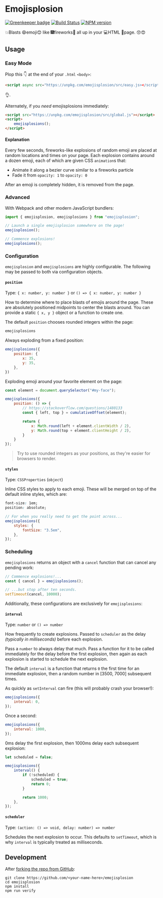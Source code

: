 # Emojisplosion

[![Greenkeeper badge](https://badges.greenkeeper.io/JoshuaKGoldberg/emojisplosion.svg)](https://greenkeeper.io/)
[![Build Status](https://travis-ci.org/JoshuaKGoldberg/emojisplosion.svg?branch=master)](https://travis-ci.org/JoshuaKGoldberg/emojisplosion)
[![NPM version](https://badge.fury.io/js/emojisplosion.svg)](http://badge.fury.io/js/emojisplosion)

💥Blasts 😄emoji😊 like 🎆fireworks🎇 all up in your 💻HTML 📄page. 😚😍

## Usage

### Easy Mode

Plop this 👇 at the end of your `.html` `<body>`:

```html
<script async src="https://unpkg.com/emojisplosion/src/easy.js></script>
```

👌.

Alternately, if you _need_ emojisplosions immediately:

```html
<script src="https://unpkg.com/emojisplosion/src/global.js"></script>
<script>
    emojisplosions();
</script>
```

#### Explanation

Every few seconds, fireworks-like explosions of random emoji are placed at random locations and times on your page.
Each explosion contains around a dozen emoji, each of which are given CSS `animation`s that:

* Animate it along a bezier curve similar to a fireworks particle
* Fade it from `opacity: 1` to `opacity: 0`

After an emoji is completely hidden, it is removed from the page.

### Advanced

With Webpack and other modern JavaScript bundlers:

```typescript
import { emojisplosion, emojisplosions } from "emojisplosion";

// Launch a single emojisplosion somewhere on the page!
emojisplosion();

// Commence explosions!
emojisplosions();
```


### Configuration

`emojisplosion` and `emojisplosions` are highly configurable.
The following may be passed to both via configuration objects.

#### `position`

Type: `{ x: number, y: number }` or `() => { x: number, y: number }`

How to determine where to place blasts of emojis around the page.
These are absolutely positioned midpoints to center the blasts around.
You can provide a static `{ x, y }` object or a function to create one.

The default `position` chooses rounded integers within the page:

```javascript
emojisplosions
```

Always exploding from a fixed position:

```javascript
emojisplosions({
    position: {
        x: 35,
        y: 35,
    },
})
```

Exploding emoji around your favorite element on the page:

```javascript
const element = document.querySelector("#my-face");

emojisplosions({
    position: () => {
        // https://stackoverflow.com/questions/1480133
        const { left, top } = cumulativeOffset(element);

        return {
            x: Math.round(left + element.clientWidth / 2),
            y: Math.round(top + element.clientHeight / 2),
        }
    }
});
```

> Try to use rounded integers as your positions, as they're easier for browsers to render.

#### `styles`

Type: `CSSProperties` (`object`)

Inline CSS styles to apply to each emoji.
These will be merged on top of the default inline styles, which are:

```css
font-size: 1em;
position: absolute;
```

```javascript
// For when you really need to get the point across...
emojisplosions({
    styles: {
        fontSize: "3.5em",
    },
});
```

### Scheduling

`emojisplosions` returns an object with a `cancel` function that can cancel any pending work:

```typescript
// Commence explosions!...
const { cancel } = emojisplosions();

// ...but stop after ten seconds.
setTimeout(cancel, 10000);
```

Additionally, these configurations are exclusively for `emojisplosions`:

#### `interval`

Type: `number` or `() => number`

How frequently to create explosions.
Passed to `scheduler` as the delay _(typically in milliseconds)_ before each explosion.

Pass a `number` to always delay that much.
Pass a function for it to be called immediately for the delay before the first explosion, then again as each explosion is started to schedule the next explosion.

The default `interval` is a function that returns `0` the first time for an immediate explosion, then a random number in [3500, 7000] subsequent times.

As quickly as `setInterval` can fire (this will probably crash your browser!):

```javascript
emojisplosions({
    interval: 0,
});
```

Once a second:

```javascript
emojisplosions({
    interval: 1000,
});
```

0ms delay the first explosion, then 1000ms delay each subsequent explosion:

```javascript
let scheduled = false;

emojisplosions({
    interval() {
        if (!scheduled) {
            scheduled = true;
            return 0;
        }

        return 1000;
    },
});
```

#### `scheduler`

Type: `(action: () => void, delay: number) => number`

Schedules the next explosion to occur.
This defaults to `setTimeout`, which is why `interval` is typically treated as milliseconds.

## Development

After [forking the repo from GitHub](https://help.github.com/articles/fork-a-repo/):

```shell
git clone https://github.com/<your-name-here>/emojisplosion
cd emojisplosion
npm install
npm run verify
```
